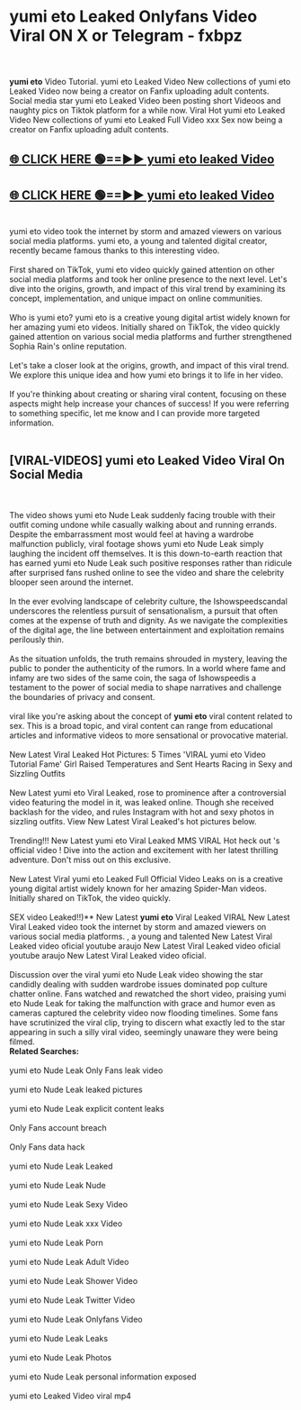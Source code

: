 <h1> yumi eto Leaked Onlyfans Video Viral ON X or Telegram - fxbpz </h1>

# 
<br>
<strong>yumi eto</strong> Video Tutorial. yumi eto Leaked Video New collections of  yumi eto Leaked Video now being a creator on Fanfix uploading adult contents. Social media star yumi eto Leaked Video been posting short Videoos and naughty pics on Tiktok platform for a while now. Viral Hot yumi eto Leaked Video New collections of yumi eto Leaked Full Video xxx Sex now being a creator on Fanfix uploading adult contents.
<br>

## [🌐 CLICK HERE 🟢==►► yumi eto leaked Video ](https://onlyclips.site?title=yumi_eto&ref=git)


## [🌐 CLICK HERE 🟢==►► yumi eto leaked Video ](https://onlyclips.site?title=yumi_eto&ref=git)

<br>
yumi eto video took the internet by storm and amazed viewers on various social media platforms. yumi eto, a young and talented digital creator, recently became famous thanks to this interesting video.
<br><br>
First shared on TikTok, yumi eto video quickly gained attention on other social media platforms and took her online presence to the next level. Let's dive into the origins, growth, and impact of this viral trend by examining its concept, implementation, and unique impact on online communities.
<br><br>
Who is yumi eto? yumi eto is a creative young digital artist widely known for her amazing yumi eto videos. Initially shared on TikTok, the video quickly gained attention on various social media platforms and further strengthened Sophia Rain's online reputation.
<br><br>
Let's take a closer look at the origins, growth, and impact of this viral trend. We explore this unique idea and how yumi eto brings it to life in her video.
<br><br>
If you're thinking about creating or sharing viral content, focusing on these aspects might help increase your chances of success! If you were referring to something specific, let me know and I can provide more targeted information.
<br><br>
<h2>[VIRAL-VIDEOS] yumi eto Leaked Video Viral On Social Media</h2>
<br><br>
The video shows yumi eto Nude Leak suddenly facing trouble with their outfit coming undone while casually walking about and running errands. Despite the embarrassment most would feel at having a wardrobe malfunction publicly, viral footage shows yumi eto Nude Leak simply laughing the incident off themselves. It is this down-to-earth reaction that has earned yumi eto Nude Leak such positive responses rather than ridicule after surprised fans rushed online to see the video and share the celebrity blooper seen around the internet.
<br><br>
In the ever evolving landscape of celebrity culture, the Ishowspeedscandal underscores the relentless pursuit of sensationalism, a pursuit that often comes at the expense of truth and dignity. As we navigate the complexities of the digital age, the line between entertainment and exploitation remains perilously thin.
<br><br>
As the situation unfolds, the truth remains shrouded in mystery, leaving the public to ponder the authenticity of the rumors. In a world where fame and infamy are two sides of the same coin, the saga of Ishowspeedis a testament to the power of social media to shape narratives and challenge the boundaries of privacy and consent.
<br><br>
viral like you're asking about the concept of <strong>yumi eto</strong> viral content related to sex. This is a broad topic, and viral content can range from educational articles and informative videos to more sensational or provocative material.
<br><br>
New Latest Viral Leaked Hot Pictures: 5 Times 'VIRAL yumi eto Video Tutorial Fame' Girl Raised Temperatures and Sent Hearts Racing in Sexy and Sizzling Outfits
<br><br>
New Latest yumi eto Viral Leaked, rose to prominence after a controversial video featuring the model in it, was leaked online. Though she received backlash for the video, and rules Instagram with hot and sexy photos in sizzling outfits. View New Latest Viral Leaked's hot pictures below.
<br><br>
Trending!!! New Latest yumi eto Viral Leaked MMS VIRAL Hot heck out 's official video ! Dive into the action and excitement with her latest thrilling adventure. Don't miss out on this exclusive.
<br><br>
New Latest Viral yumi eto Leaked Full Official Video Leaks on  is a creative young digital artist widely known for her amazing Spider-Man videos. Initially shared on TikTok, the video quickly.
<br><br>
SEX video Leaked!!)** New Latest <strong>yumi eto</strong> Viral Leaked VIRAL New Latest Viral Leaked video took the internet by storm and amazed viewers on various social media platforms. , a young and talented New Latest Viral Leaked video oficial youtube araujo New Latest Viral Leaked video oficial youtube araujo New Latest Viral Leaked video oficial.
<br><br>
Discussion over the viral yumi eto Nude Leak video showing the star candidly dealing with sudden wardrobe issues dominated pop culture chatter online. Fans watched and rewatched the short video, praising yumi eto Nude Leak for taking the malfunction with grace and humor even as cameras captured the celebrity video now flooding timelines. Some fans have scrutinized the viral clip, trying to discern what exactly led to the star appearing in such a silly viral video, seemingly unaware they were being filmed.
<br>
<strong>Related Searches:</strong>
<br><br>
yumi eto Nude Leak Only Fans leak video
<br><br>
yumi eto Nude Leak leaked pictures
<br><br>
yumi eto Nude Leak explicit content leaks
<br><br>
Only Fans account breach
<br><br>
Only Fans data hack
<br><br>
yumi eto Nude Leak Leaked
<br><br>
yumi eto Nude Leak Nude
<br><br>
yumi eto Nude Leak Sexy Video
<br><br>
yumi eto Nude Leak xxx Video
<br><br>
yumi eto Nude Leak Porn
<br><br>
yumi eto Nude Leak Adult Video
<br><br>
yumi eto Nude Leak Shower Video
<br><br>
yumi eto Nude Leak Twitter Video
<br><br>
yumi eto Nude Leak Onlyfans Video
<br><br>
yumi eto Nude Leak Leaks
<br><br>
yumi eto Nude Leak Photos
<br><br>
yumi eto Nude Leak personal information exposed
<br><br>
yumi eto Leaked Video viral mp4